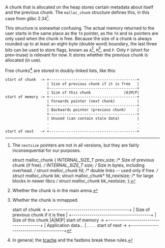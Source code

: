 A chunk that is allocated on the heap stores certain metadata about itself and
the previous chunk. The `malloc_chunk` structure defines this, in this case from
glibc 2.34[^1].

[^1]:
    The `nextsize` pointers are not in all versions, but they are fairly
    inconsequential for our purposes.

    struct malloc_chunk {
      INTERNAL_SIZE_T prev_size; /* Size of previous chunk (if free). */
      INTERNAL_SIZE_T size;      /* Size in bytes, including overhead. */
      struct malloc_chunk* fd;   /* double links -- used only if free. */
      struct malloc_chunk* bk;
      struct malloc_chunk* fd_nextsize; /* for large blocks in newer libcs */
      struct malloc_chunk* bk_nextsize;
    };

This structure is somewhat confusing. The actual memory returned to the user
starts in the same place as the `fd` pointer, as the `fd` and `bk` pointers are
only used when the chunk is free. Because the size of a chunk is always rounded
up to at least an eight-byte (double word) boundary, the last three bits can be
used to store flags, known as `A`[^2], `M`[^3], and `P`. Only `P` (short for
prev-inuse) is relevant for now. It stores whether the previous chunk is
allocated (in use).

[^2]:
    Whether the chunk is in the main arena.

[^3]:
    Whether the chunk is mmapped.

    start of chunk  -> +----------------------------------------+
                       | Size of previous chunk if it is free   |
                       +----------------------------------------+
                       | Size of this chunk               |A|M|P|
    start of memory -> +----------------------------------------+
                       | Application data...                    |
                       .                                        .
                       .                                        .
    start of next   -> +----------------------------------------+

Free chunks[^4] are stored in doubly-linked lists, like this:

    start of chunk  -> +----------------------------------------+
                       | Size of previous chunk if it is free   |
                       +----------------------------------------+
                       | Size of this chunk               |A|M|P|
    start of memory -> +----------------------------------------+
                       | Forwards pointer (next chunk)          |
                       +----------------------------------------+
                       | Backwards pointer (previous chunk)     |
                       +----------------------------------------+
                       | Unused (can contain stale data)        |
                       .                                        .
                       .                                        .
    start of next   -> +----------------------------------------+

[^4]:
    In general; the [tcache](tcache) and the fastbins break these rules.

